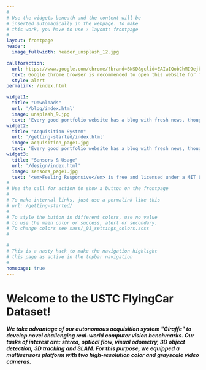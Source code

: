 ```yaml
---
#
# Use the widgets beneath and the content will be
# inserted automagically in the webpage. To make
# this work, you have to use › layout: frontpage
#
layout: frontpage
header:
  image_fullwidth: header_unsplash_12.jpg

callforaction:
  url: https://www.google.com/chrome/?brand=BNSD&gclid=EAIaIQobChMI9ejb1fP_9QIVo5vCCh1EWgwXEAAYASAAEgKeg_D_BwE&gclsrc=aw.ds
  text: Google Chrome browser is recommended to open this website for faster response ›
  style: alert
permalink: /index.html

widget1:
  title: "Downloads"
  url: '/blog/index.html'
  image: unsplash_9.jpg
  text: 'Every good portfolio website has a blog with fresh news, thoughts and develop&shy;ments of your activities. <em>Feeling Responsive</em> offers you a fully functional blog with an archive page to give readers a quick overview of all your posts.'
widget2:
  title: "Acquisition System"
  url: '/getting-started/index.html'
  image: acquisition_page1.jpg
  text: 'Every good portfolio website has a blog with fresh news, thoughts and develop&shy;ments of your activities. <em>Feeling Responsive</em> offers you a fully functional blog with an archive page to give readers a quick overview of all your posts.'
widget3:
  title: "Sensors & Usage"
  url: '/design/index.html'
  image: sensors_page1.jpg
  text: '<em>Feeling Responsive</em> is free and licensed under a MIT License. Make it your own and start building. The code is well-documented and explains you how it works.'
#
# Use the call for action to show a button on the frontpage
#
# To make internal links, just use a permalink like this
# url: /getting-started/
#
# To style the button in different colors, use no value
# to use the main color or success, alert or secondary.
# To change colors see sass/_01_settings_colors.scss
#

#
# This is a nasty hack to make the navigation highlight
# this page as active in the topbar navigation
#
homepage: true
---
```


# Welcome to the USTC FlyingCar Dataset!
##### We take advantage of our autonomous acquisition system "Giraffe" to develop novel challenging real-world computer vision benchmarks. Our tasks of interest are: stereo, optical flow, visual odometry, 3D object detection, 3D tracking and SLAM. For this purpose, we equipped a multisensors platform with two high-resolution color and grayscale video cameras. 




